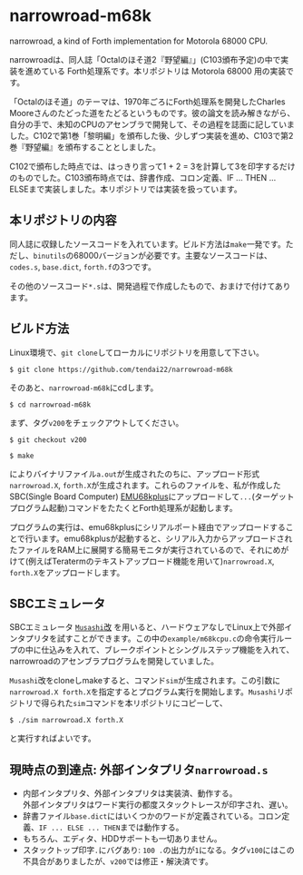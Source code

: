 # narrowroad-m68k

narrowroad, a kind of Forth implementation  for Motorola 68000 CPU.

narrowroadは、同人誌「Octalのほそ道2『野望編』」(C103頒布予定)の中で実装を進めている Forth処理系です。本リポジトリは Motorola 68000 用の実装です。

「Octalのほそ道」のテーマは、1970年ごろにForth処理系を開発したCharles Mooreさんのたどった道をたどるというものです。彼の論文を読み解きながら、自分の手で、未知のCPUのアセンブラで開発して、その過程を誌面に記していました。C102で第1巻「黎明編」を頒布した後、少しずつ実装を進め、C103で第2巻『野望編』を頒布することとしました。

C102で頒布した時点では、はっきり言って1 + 2 = 3を計算して3を印字するだけのものでした。C103頒布時点では、辞書作成、コロン定義、IF ... THEN ... ELSEまで実装しました。本リポジトリでは実装を扱っています。

## 本リポジトリの内容

同人誌に収録したソースコードを入れています。ビルド方法は`make`一発です。ただし、`binutils`の68000バージョンが必要です。主要なソースコードは、`codes.s`, `base.dict`, `forth.f`の3つです。

その他のソースコード`*.s`は、開発過程で作成したもので、おまけで付けてあります。

## ビルド方法

Linux環境で、`git clone`してローカルにリポジトリを用意して下さい。

```
$ git clone https://github.com/tendai22/narrowroad-m68k
```

そのあと、`narrowroad-m68k`にcdします。

```
$ cd narrowroad-m68k
```

まず、タグ`v200`をチェックアウトしてください。

```
$ git checkout v200
```

```
$ make
```
によりバイナリファイル`a.out`が生成されたのちに、アップロード形式`narrowroad.X`, `forth.X`が生成されます。これらのファイルを、私が作成したSBC(Single Board Computer) [EMU68kplus](https://github.com/tendai22/emu68kplus)にアップロードして`...`(ターゲットプログラム起動)コマンドをたたくとForth処理系が起動します。

プログラムの実行は、emu68kplusにシリアルポート経由でアップロードすることで行います。emu68kplusが起動すると、シリアル入力からアップロードされたファイルをRAM上に展開する簡易モニタが実行されているので、それにめがけて(例えばTeratermのテキストアップロード機能を用いて)`narrowroad.X`, `forth.X`をアップロードします。

## SBCエミュレータ

SBCエミュレータ [`Musashi`改](https://github.com/tendai22/Musashi) を用いると、ハードウェアなしでLinux上で外部インタプリタを試すことができます。この中の`example/m68kcpu.c`の命令実行ループの中に仕込みを入れて、ブレークポイントとシングルステップ機能を入れて、narrowroadのアセンブラプログラムを開発していました。

`Musashi`改をcloneしmakeすると、コマンド`sim`が生成されます。この引数に`narrowroad.X forth.X`を指定するとプログラム実行を開始します。`Musashi`リポジトリで得られた`sim`コマンドを本リポジトリにコピーして、

```
$ ./sim narrowroad.X forth.X
```
と実行すればよいです。

## 現時点の到達点: 外部インタプリタ`narrowroad.s`

* 内部インタプリタ、外部インタプリタは実装済、動作する。  
  外部インタプリタはワード実行の都度スタックトレースが印字され、遅い。
* 辞書ファイル`base.dict`にはいくつかのワードが定義されている。コロン定義、`IF ... ELSE ... THEN`までは動作する。
* もちろん、エディタ、HDDサポートも一切ありません。
* スタックトップ印字`.`にバグあり: `100 .`の出力が`1`になる。タグ`v100`にはこの不具合がありましたが、`v200`では修正・解決済です。

